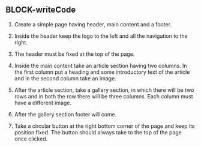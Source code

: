 ## BLOCK-writeCode

1. Create a simple page having header, main content and a footer.

2. Inside the header keep the logo to the left and all the navigation to the right.

3. The header must be fixed at the top of the page.

4. Inside the main content take an article section having two columns. In the first column put a heading and some introductory text of the article and in the second column take an image.

5. After the article section, take a gallery section, in which there will be two rows and in both the row there will be three columns. Each column must have a different image.

6. After the gallery section footer will come.

7. Take a circular button at the right bottom corner of the page and keep its position fixed. The button should always take to the top of the page once clicked.

